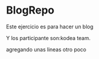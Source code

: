 # BlogRepo

Este ejercicio es para hacer un blog



Y los participante son:kodea team.
 
 agregando unas lineas otro poco